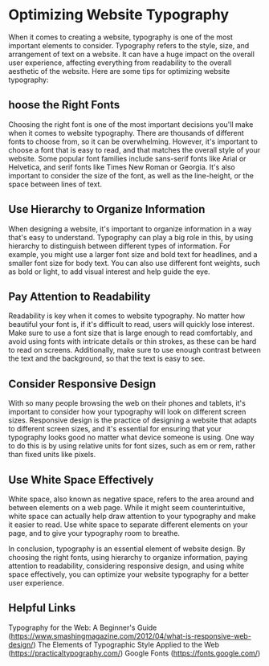 # Optimizing Website Typography

When it comes to creating a website, typography is one of the most important elements to consider. Typography refers to the style, size, and arrangement of text on a website. It can have a huge impact on the overall user experience, affecting everything from readability to the overall aesthetic of the website. Here are some tips for optimizing website typography:

## hoose the Right Fonts

Choosing the right font is one of the most important decisions you'll make when it comes to website typography. There are thousands of different fonts to choose from, so it can be overwhelming. However, it's important to choose a font that is easy to read, and that matches the overall style of your website. Some popular font families include sans-serif fonts like Arial or Helvetica, and serif fonts like Times New Roman or Georgia. It's also important to consider the size of the font, as well as the line-height, or the space between lines of text.

## Use Hierarchy to Organize Information

When designing a website, it's important to organize information in a way that's easy to understand. Typography can play a big role in this, by using hierarchy to distinguish between different types of information. For example, you might use a larger font size and bold text for headlines, and a smaller font size for body text. You can also use different font weights, such as bold or light, to add visual interest and help guide the eye.

## Pay Attention to Readability

Readability is key when it comes to website typography. No matter how beautiful your font is, if it's difficult to read, users will quickly lose interest. Make sure to use a font size that is large enough to read comfortably, and avoid using fonts with intricate details or thin strokes, as these can be hard to read on screens. Additionally, make sure to use enough contrast between the text and the background, so that the text is easy to see.

## Consider Responsive Design

With so many people browsing the web on their phones and tablets, it's important to consider how your typography will look on different screen sizes. Responsive design is the practice of designing a website that adapts to different screen sizes, and it's essential for ensuring that your typography looks good no matter what device someone is using. One way to do this is by using relative units for font sizes, such as em or rem, rather than fixed units like pixels.

## Use White Space Effectively

White space, also known as negative space, refers to the area around and between elements on a web page. While it might seem counterintuitive, white space can actually help draw attention to your typography and make it easier to read. Use white space to separate different elements on your page, and to give your typography room to breathe.

In conclusion, typography is an essential element of website design. By choosing the right fonts, using hierarchy to organize information, paying attention to readability, considering responsive design, and using white space effectively, you can optimize your website typography for a better user experience.

## Helpful Links

Typography for the Web: A Beginner's Guide (https://www.smashingmagazine.com/2012/04/what-is-responsive-web-design/)
The Elements of Typographic Style Applied to the Web (https://practicaltypography.com/)
Google Fonts (https://fonts.google.com/)
